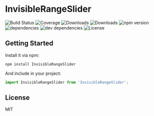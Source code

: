 # InvisibleRangeSlider

![Build Status](https://img.shields.io/travis/asmyk/InvisibleRangeSlider.svg)
![Coverage](https://img.shields.io/coveralls/asmyk/InvisibleRangeSlider.svg)
![Downloads](https://img.shields.io/npm/dm/InvisibleRangeSlider.svg)
![Downloads](https://img.shields.io/npm/dt/InvisibleRangeSlider.svg)
![npm version](https://img.shields.io/npm/v/InvisibleRangeSlider.svg)
![dependencies](https://img.shields.io/david/asmyk/InvisibleRangeSlider.svg)
![dev dependencies](https://img.shields.io/david/dev/asmyk/InvisibleRangeSlider.svg)
![License](https://img.shields.io/npm/l/InvisibleRangeSlider.svg)



## Getting Started

Install it via npm:

```shell
npm install InvisibleRangeSlider
```

And include in your project:

```javascript
import InvisibleRangeSlider from 'InvisibleRangeSlider';
```

## License

MIT
